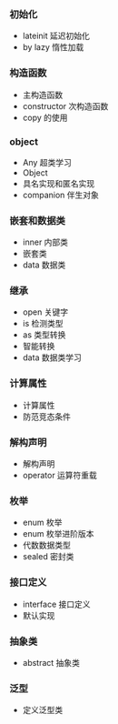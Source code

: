 ### 初始化
- lateinit 延迟初始化
- by lazy 惰性加载
### 构造函数
- 主构造函数
- constructor 次构造函数
- copy 的使用
### object
- Any 超类学习
- Object
- 具名实现和匿名实现
- companion 伴生对象
### 嵌套和数据类
- inner 内部类
- 嵌套类
- data 数据类

### 继承
- open 关键字
- is 检测类型
- as 类型转换
- 智能转换
- data 数据类学习
### 计算属性
- 计算属性
- 防范竞态条件
### 解构声明
- 解构声明
- operator 运算符重载
### 枚举
- enum 枚举
- enum 枚举进阶版本
- 代数数据类型
- sealed 密封类
### 接口定义
- interface 接口定义
- 默认实现
### 抽象类
- abstract 抽象类
### 泛型
- 定义泛型类